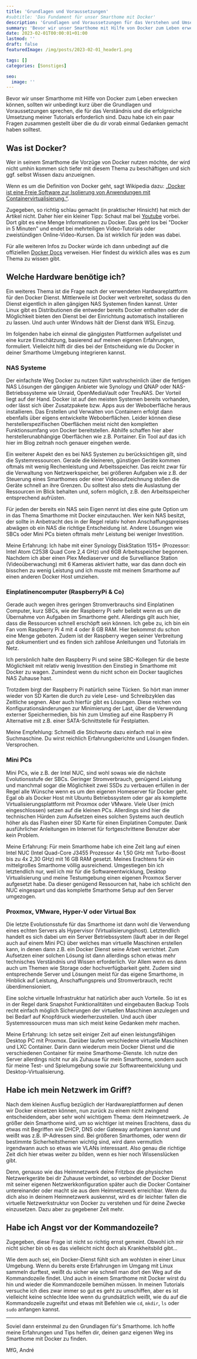```yaml
---
title: 'Grundlagen und Voraussetzungen'
#subtitle: 'Das Fundament für unser Smarthome mit Docker'
description: 'Grundlagen und Voraussetzungen für das Verstehen und Umsetzen meiner Tutorials'
summary: 'Bevor wir unser Smarthome mit Hilfe von Docker zum Leben erwecken können, sollten wir unbedingt kurz über die Grundlagen und Voraussetzungen sprechen, die für das Verständnis und die erfolgreiche Umsetzung meiner Tutorials erforderlich sind...'
date: 2023-02-01T00:00:01+01:00
lastmod: ''
draft: false
featuredImage: /img/posts/2023-02-01_header1.png

tags: []
categories: [Sonstiges]

seo:
  image: ''
---
```


Bevor wir unser Smarthome mit Hilfe von Docker zum Leben erwecken können, sollten wir unbedingt kurz über die Grundlagen und Voraussetzungen sprechen, die für das Verständnis und die erfolgreiche Umsetzung meiner Tutorials erforderlich sind. Dazu habe ich ein paar Fragen zusammen gestellt über die du dir vorab einmal Gedanken gemacht haben solltest. 

## Was ist Docker?

Wer in seinem Smarthome die Vorzüge von Docker nutzen möchte, der wird nicht umhin kommen sich tiefer mit diesem Thema zu beschäftigen und sich ggf. selbst Wissen dazu anzueignen. 

Wenn es um die Definition von Docker geht, sagt Wikipedia dazu: [„Docker ist eine Freie Software zur Isolierung von Anwendungen mit Containervirtualisierung.“](https://de.wikipedia.org/wiki/Docker_(Software)).

Zugegeben, so richtig schlau gemacht (in praktischer Hinsicht) hat mich der Artikel nicht. Daher hier ein kleiner Tipp: Schaut mal bei [Youtube](https://www.youtube.com/results?search_query=docker) vorbei. Dort gibt es eine Menge Informationen zu Docker. Das geht los bei "Docker in 5 Minuten" und endet bei mehrteiligen Video-Tutorials oder zweistündigen Online-Video-Kursen. Da ist wirklich für jeden was dabei.

Für alle weiteren Infos zu Docker würde ich dann unbedingt auf die offiziellen [Docker Docs](https://docs.docker.com/) verweisen. Hier findest du wirklich alles was es zum Thema zu wissen gibt.

## Welche Hardware benötige ich? 

Ein weiteres Thema ist die Frage nach der verwendeten Hardwareplattform für den Docker Dienst. Mittlerweile ist Docker weit verbreitet, sodass du den Dienst eigentlich in allen gängigen NAS Systemen finden kannst. Unter Linux gibt es Distributionen die entweder bereits Docker enthalten oder die Möglichkeit bieten den Dienst bei der Einrichtung automatisch installieren zu lassen. Und auch unter Windows hält der Dienst dank WSL Einzug.

Im folgenden habe ich einmal die gängigsten Plattformen aufgelistet und eine kurze Einschätzung, basierend auf meinen eigenen Erfahrungen, formuliert. Vielleicht hilft dir dies bei der Entscheidung wie du Docker in deiner Smarthome Umgebung integrieren kannst. 

### NAS Systeme

Der einfachste Weg Docker zu nutzen führt wahrscheinlich über die fertigen NAS Lösungen der gängigen Anbieter wie Synology und QNAP oder NAS-Betriebssysteme wie Unraid, OpenMediaVault oder TreuNAS. Der Vorteil liegt auf der Hand. Docker ist auf den meisten Systemen bereits vorhanden, oder lässt sich über Zusatzpakete bzw. Apps aus der Weboberfläche heraus installieren. Das Erstellen und Verwalten von Containern erfolgt dann ebenfalls über eigens entwickelte Weboberflächen. Leider können diese herstellerspezifischen Oberflächen meist nicht den kompletten Funktionsumfang von Docker bereitstellen. Abhilfe schaffen hier aber herstellerunabhängige Oberflächen wie z.B. Portainer. Ein Tool auf das ich hier im Blog zeitnah noch genauer eingehen werde. 

Ein weiterer Aspekt den es bei NAS Systemen zu berücksichtigen gilt, sind die Systemressourcen. Gerade die kleineren, günstigen Geräte kommen oftmals mit wenig Rechenleistung und Arbeitsspeicher. Das reicht zwar für die Verwaltung von Netzwerkspeicher, bei größeren Aufgaben wie z.B. der Steuerung eines Smarthomes oder einer Videoaufzeichnung stoßen die Geräte schnell an ihre Grenzen. Du solltest also stets die Auslastung der Ressourcen im Blick behalten und, sofern möglich, z.B. den Arbeitsspeicher entsprechend aufrüsten.

Für jeden der bereits ein NAS sein Eigen nennt ist dies eine gute Option um in das Thema Smarthome mit Docker einzutauchen. Wer kein NAS besitzt, der sollte in Anbetracht des in der Regel relativ hohen Anschaffungspreises abwägen ob ein NAS die richtige Entscheidung ist. Andere Lösungen wie SBCs oder Mini PCs bieten oftmals mehr Leistung bei weniger Investition.  

Meine Erfahrung: Ich habe mit einer Synology DiskStation 1515+ (Prozessor: Intel Atom C2538 Quad Core 2,4 GHz) und 6GB Arbeitsspeicher begonnen. Nachdem ich aber einen Plex Mediaserver und die Survelliance Station (Videoüberwachung) mit 6 Kameras aktiviert hatte, war das dann doch ein bisschen zu wenig Leistung und ich musste mit meinem Smarthome auf einen anderen Docker Host umziehen.  

### Einplatinencomputer (RaspberryPi & Co)

Gerade auch wegen ihres geringen Stromverbrauchs sind Einplatinen Computer, kurz SBCs, wie der Raspberry Pi sehr beliebt wenn es um die Übernahme von Aufgaben im Smarthome geht. Allerdings gilt auch hier, dass die Ressourcen schnell erschöpft sein können. Ich gebe zu, ich bin ein Fan vom Raspberry Pi 4 mit 4 oder 8 GB RAM. Hier bekommst du schon eine Menge geboten. Zudem ist der Raspberry wegen seiner Verbreitung gut dokumentiert und es finden sich zahllose Anleitungen und Tutorials im Netz.

Ich persönlich halte den Raspberry Pi und seine SBC-Kollegen für die beste Möglichkeit mit relativ wenig Investition den Einstieg in Smarthome mit Docker zu wagen. Zumindest wenn du nicht schon ein Docker taugliches NAS Zuhause hast.

Trotzdem birgt der Raspberry Pi natürlich seine Tücken. So hört man immer wieder von SD Karten die durch zu viele Lese- und Schreibzyklen das Zeitliche segnen. Aber auch hierfür gibt es Lösungen. Diese reichen von Konfigurationsänderungen zur Minimierung der Last, über die Verwendung externer Speichermedien, bis hin zum Umstieg auf eine Raspberry Pi Alternative mit z.B. einer SATA-Schnittstelle für Festplatten.

Meine Empfehlung: Schmeiß die Stichworte dazu einfach mal in eine Suchmaschine. Du wirst reichlich Erfahrungsberichte und Lösungen finden. Versprochen.

### Mini PCs

Mini PCs, wie z.B. der Intel NUC, sind wohl sowas wie die nächste Evolutionsstufe der SBCs. Geringer Stromverbrauch, genügend Leistung und manchmal sogar die Möglichkeit zwei SSDs zu verbauen erfüllen in der Regel alle Wünsche wenn es um den eigenen Homeserver für Docker geht. Egal ob als Docker Host mit Ubuntu Betriebssystem oder gar als komplette Virtualisierungsplattform mit Proxmox oder VMware. Viele User (mich eingeschlossen) setzen auf die kleinen PCs. Allerdings sind hier die technischen Hürden zum Aufsetzen eines solchen Systems auch deutlich höher als das Flashen einer SD Karte für einen Einplatinen Computer. Dank ausführlicher Anleitungen im Internet für fortgeschrittene Benutzer aber kein Problem.

Meine Erfahrung: Für mein Smarthome habe ich eine Zeit lang auf einen Intel NUC (Intel Quad-Core J3455 Prozessor 4x 1,50 GHz mit Turbo-Boost bis zu 4x 2,30 GHz) mit 16 GB RAM gesetzt. Meines Erachtens für ein mittelgroßes Smarthome völlig ausreichend. Umgestiegen bin ich letztendlich nur, weil ich mir für die Softwareentwicklung, Desktop Virtualisierung und meine Testumgebung einen eigenen Proxmox Server aufgesetzt habe. Da dieser genügend Ressourcen hat, habe ich schlicht den NUC eingespart und das komplette Smarthome Setup auf den Server umgezogen. 

### Proxmox, VMware, Hyper-V oder Virtual Box

Die letzte Evolutionsstufe für das Smarthome ist dann wohl die Verwendung eines echten Servers als Hypervisor (Virtualisierungshost). Letztendlich handelt es sich dabei um ein Server Betriebssystem (läuft aber in der Regel auch auf einem Mini PC) über welches man virtuelle Maschinen erstellen kann, in denen dann z.B. ein Docker Dienst seine Arbeit verrichtet. Zum Aufsetzen einer solchen Lösung ist dann allerdings schon etwas mehr technisches Verständnis und Wissen erforderlich. Vor Allem wenn es dann auch um Themen wie Storage oder hochverfügbarkeit geht. Zudem sind entsprechende Server und Lösungen meist für das eigene Smarthome, in Hinblick auf Leistung, Anschaffungspreis und Stromverbrauch, recht überdimensioniert.

Eine solche virtuelle Infrastruktur hat natürlich aber auch Vorteile. So ist es in der Regel dank Snapshot Funktionalitäten und eingebauten Backup Tools recht einfach möglich Sicherungen der virtuellen Maschinen anzulegen und bei Bedarf auf Knopfdruck wiederherzustellen. Und auch über Systemressourcen muss man sich meist keine Gedanken mehr machen. 

Meine Erfahrung: Ich setze seit einiger Zeit auf einen leistungsfähigen Desktop PC mit Proxmox. Darüber laufen verschiedene virtuelle Maschinen und LXC Container. Darin dann wiederum mein Docker Dienst und die verschiedenen Container für meine Smarthome-Dienste. Ich nutze den Server allerdings nicht nur als Zuhause für mein Smarthome, sondern auch für meine Test- und Spielumgebung sowie zur Softwareentwicklung und Desktop-Virtualisierung. 

## Habe ich mein Netzwerk im Griff?

Nach dem kleinen Ausflug bezüglich der Hardwareplattformen auf denen wir Docker einsetzen können, nun zurück zu einem nicht zwingend entscheidendem, aber sehr wohl wichtigem Thema: dem Heimnetzwerk. Je größer dein Smarthome wird, um so wichtiger ist meines Erachtens, dass du etwas mit Begriffen wie DHCP, DNS oder Gateway anfangen kannst und weißt was z.B. IP-Adressen sind. Bei größeren Smarthomes, oder wenn dir bestimmte Sicherheitsthemen wichtig sind, wird dann vermutlich irgendwann auch so etwas wie VLANs interessant. Also genau die richtige Zeit dich hier etwas weiter zu bilden, wenn es hier noch Wissenslücken gibt. 

Denn, genauso wie das Heimnetzwerk deine Fritzbox die physischen Netzwerkgeräte bei dir Zuhause verbindet, so verbindet der Docker Dienst mit seiner eigenen Netzwerkkonfiguration später auch die Docker Container untereinander oder macht sie aus dem Heimnetzwerk erreichbar. Wenn du dich also in deinem Heimnetzwerk auskennst, wird es dir leichter fallen die virtuelle Netzwerkstruktur von Docker zu verstehen und für deine Zwecke einzusetzen. Dazu aber zu gegebener Zeit mehr. 

## Habe ich Angst vor der Kommandozeile?

Zugegeben, diese Frage ist nicht so richtig ernst gemeint. Obwohl ich mir nicht sicher bin ob es das vielleicht nicht doch als Krankheitsbild gibt... 

Wie dem auch sei, ein Docker-Dienst fühlt sich am wohlsten in einer Linux Umgebung. Wenn du bereits erste Erfahrungen im Umgang mit Linux sammeln durftest, weißt du sicher wie schnell man dort den Weg auf die Kommandozeile findet. Und auch in einem Smarthome mit Docker wirst du hin und wieder die Kommandozeile bemühen müssen. In meinen Tutorials versuche ich dies zwar immer so gut es geht zu umschiffen, aber es ist vielleicht keine schlechte Idee wenn du grundsätzlich weißt, wie du auf die Kommandozeile zugreifst und etwas mit Befehlen wie `cd`, `mkdir`, `ls` oder `sudo` anfangen kannst.

-----

Soviel dann ersteinmal zu den Grundlagen für's Smarthome. Ich hoffe meine Erfahrungen und Tips helfen dir, deinen ganz eigenen Weg ins Smarthome mit Docker zu finden.


MfG,
André